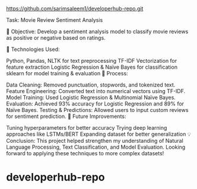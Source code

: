 https://github.com/sarimsaleem1/developerhub-repo.git

Task: Movie Review Sentiment Analysis

🔹 Objective:
Develop a sentiment analysis model to classify movie reviews as positive or negative based on ratings.

🔹 Technologies Used:

Python, Pandas, NLTK for text preprocessing
TF-IDF Vectorization for feature extraction
Logistic Regression & Naïve Bayes for classification
sklearn for model training & evaluation
🔹 Process:

Data Cleaning: Removed punctuation, stopwords, and tokenized text.
Feature Engineering: Converted text into numerical vectors using TF-IDF.
Model Training: Used Logistic Regression & Multinomial Naïve Bayes.
Evaluation: Achieved 93% accuracy for Logistic Regression and 89% for Naïve Bayes.
Testing & Predictions: Allowed users to input custom reviews for sentiment prediction.
🔹 Future Improvements:

Tuning hyperparameters for better accuracy
Trying deep learning approaches like LSTMs/BERT
Expanding dataset for better generalization
💡 Conclusion:
This project helped strengthen my understanding of Natural Language Processing, Text Classification, and Model Evaluation. Looking forward to applying these techniques to more complex datasets! 
# developerhub-repo
